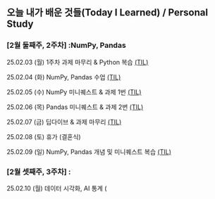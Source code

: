 ## 오늘 내가 배운 것들(Today I Learned) / Personal Study

### [2월 둘째주, 2주차] :NumPy, Pandas

25.02.03 (월) 1주차 과제 마무리 & Python 복습 [(TIL)](https://github.com/100-hours-a-week/david-till/blob/Today-I-Learn/02.February/2025.02.03.md)

25.02.04 (화) NumPy, Pandas 수업 [(TIL)](https://github.com/100-hours-a-week/david-till/blob/Today-I-Learn/02.February/2025.02.04.md)

25.02.05 (수) NumPy 미니퀘스트 & 과제 1번 [(TIL)](https://github.com/100-hours-a-week/david-till/blob/Today-I-Learn/02.February/2025.02.05.md)

25.02.06 (목) Pandas 미니퀘스트 & 과제 2번 [(TIL)](https://github.com/100-hours-a-week/david-till/blob/Today-I-Learn/02.February/2025.02.06.md)

25.02.07 (금) 딥다이브 & 과제 마무리 [(TIL)](https://github.com/100-hours-a-week/david-till/blob/Today-I-Learn/02.February/2025.02.07.md)

25.02.08 (토) 휴가 (결혼식)

25.02.09 (일) NumPy, Pandas 개념 및 미니퀘스트 복습 [(TIL)](https://github.com/100-hours-a-week/david-till/blob/Today-I-Learn/02.February/2025.02.09.md)

### [2월 셋째주, 3주차] :

25.02.10 (월) 데이터 시각화, AI 통계 (
